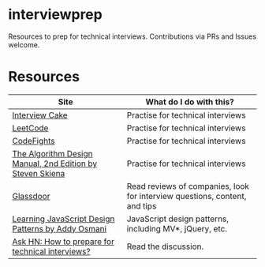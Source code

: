 # interviewprep

Resources to prep for technical interviews. Contributions via PRs and Issues welcome. 

# Resources

| Site | What do I do with this? | 
| ------------- |-------------| 
| [Interview Cake](https://www.interviewcake.com/) | Practise for technical interviews | 
| [LeetCode](https://leetcode.com/) | Practise for technical interviews | 
| [CodeFights](https://codefights.com/) | Practise for technical interviews | 
| [The Algorithm Design Manual, 2nd Edition by Steven Skiena](http://www.algorist.com/) | Practise for technical interviews |
| [Glassdoor](https://www.glassdoor.com/) | Read reviews of companies, look for interview questions, content, and tips | 
| [Learning JavaScript Design Patterns by Addy Osmani](https://addyosmani.com/resources/essentialjsdesignpatterns/book/) | JavaScript design patterns, including MV*, jQuery, etc. | 
| [Ask HN: How to prepare for technical interviews?](https://news.ycombinator.com/item?id=9170179) | Read the discussion. | 

